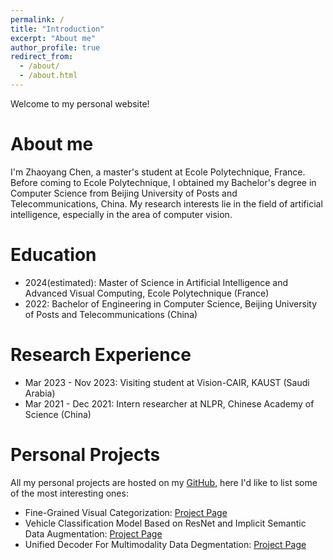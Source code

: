 ```yaml
---
permalink: /
title: "Introduction"
excerpt: "About me"
author_profile: true
redirect_from: 
  - /about/
  - /about.html
---
```


Welcome to my personal website!

About me
======
I'm Zhaoyang Chen, a master's student at Ecole Polytechnique, France. Before coming to Ecole Polytechnique, I obtained
my Bachelor's degree in Computer Science from Beijing University of Posts and Telecommunications, China. My research
interests lie in the field of artificial intelligence, especially in the area of computer vision.

Education
======
* 2024(estimated): Master of Science in Artificial Intelligence and Advanced Visual Computing, Ecole Polytechnique (France)
* 2022: Bachelor of Engineering in Computer Science, Beijing University of Posts and Telecommunications (China)

Research Experience
======

* Mar 2023 - Nov 2023: Visiting student at Vision-CAIR, KAUST (Saudi Arabia)
* Mar 2021 - Dec 2021: Intern researcher at NLPR, Chinese Academy of Science (China)

Personal Projects
======

All my personal projects are hosted on my [GitHub](https://github.com/czy20000902/), here I'd like to list some of the most interesting ones:

* Fine-Grained Visual Categorization: [Project Page](https://github.com/czy20000902/FGVC8)
* Vehicle Classification Model Based on ResNet and Implicit Semantic Data Augmentation: [Project Page](https://github.com/czy20000902/Vehicle-Classification/)
* Unified Decoder For Multimodality Data Degmentation: [Project Page](https://github.com/lx709/X-Decoder/)
